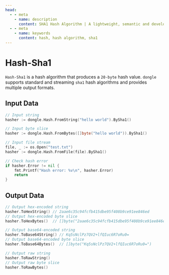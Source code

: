 ```yaml
---
head:
  - - meta
    - name: description
      content: SHA1 Hash Algorithm | A lightweight, semantic and developer-friendly golang encoding & crypto library
  - - meta
    - name: keywords
      content: hash, hash algorithm, sha1
---
```


# Hash-Sha1

`Hash-Sha1` is a hash algorithm that produces a `20-byte` hash value. `dongle` supports standard and streaming `sha1` hash algorithms and provides multiple output formats.

## Input Data

```go
// Input string
hasher := dongle.Hash.FromString("hello world").BySha1()

// Input byte slice
hasher := dongle.Hash.FromBytes([]byte("hello world")).BySha1()

// Input file stream
file, _ := os.Open("test.txt")
hasher := dongle.Hash.FromFile(file).BySha1()

// Check hash error
if hasher.Error != nil {
	fmt.Printf("Hash error: %v\n", hasher.Error)
	return
}
```

## Output Data

```go
// Output hex-encoded string
hasher.ToHexString() // 2aae6c35c94fcfb415dbe95f408b9ce91ee846ed
// Output hex-encoded byte slice
hasher.ToHexBytes()  // []byte("2aae6c35c94fcfb415dbe95f408b9ce91ee846ed")

// Output base64-encoded string
hasher.ToBase64String() // Kq5sNclPz7QV2+lfQIuc6R7oRu0=
// Output base64-encoded byte slice
hasher.ToBase64Bytes()  // []byte("Kq5sNclPz7QV2+lfQIuc6R7oRu0=")

// Output raw string
hasher.ToRawString()
// Output raw byte slice
hasher.ToRawBytes()
```
